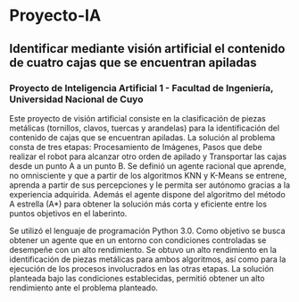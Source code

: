 # Proyecto-IA
## Identificar mediante visión artificial el contenido de cuatro cajas que se encuentran apiladas
### Proyecto de Inteligencia Artificial 1 - Facultad de Ingeniería, Universidad Nacional de Cuyo
Este proyecto de visión artificial consiste en la clasificación de piezas metálicas (tornillos, clavos, tuercas y arandelas) para la identificación del contenido de cajas que se encuentran apiladas. La solución al problema consta de tres etapas: Procesamiento de Imágenes, Pasos que debe realizar el robot para alcanzar otro orden de apilado y Transportar las cajas desde un punto A a un punto B. Se definió un agente racional que aprende, no omnisciente y que a partir de los algoritmos KNN y K-Means se entrene, aprenda a partir de sus percepciones y le permita ser autónomo gracias a la experiencia adquirida. Además el agente dispone del algoritmo del método A estrella (A*) para obtener la solución más corta y eficiente entre los puntos objetivos en el laberinto. 

Se utilizó el lenguaje de programación Python 3.0. Como objetivo se busca obtener un agente que en un entorno con condiciones controladas se desempeñe con un alto rendimiento. Se obtuvo un alto rendimiento en la identificación de piezas metálicas para ambos algoritmos, así como para la ejecución de los procesos involucrados en las otras etapas. La solución planteada bajo las condiciones establecidas, permitió obtener un alto rendimiento ante el problema planteado.